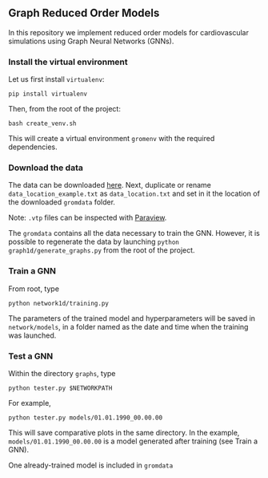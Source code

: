 ## Graph Reduced Order Models ##

In this repository we implement reduced order models for cardiovascular simulations using Graph Neural Networks (GNNs).

### Install the virtual environment ###

Let us first install `virtualenv`:

    pip install virtualenv

Then, from the root of the project:

    bash create_venv.sh

This will create a virtual environment `gromenv` with the required dependencies.

### Download the data ###

The data can be downloaded [here](https://drive.google.com/open?id=1IByz6kyouNtNgnOxKrFK4DnAVu2yh6S1&authuser=lpego%40stanford.edu&usp=drive_fs).
Next, duplicate or rename `data_location_example.txt` as `data_location.txt` and set in it the location of the downloaded `gromdata` folder.

Note: `.vtp` files can be  inspected with [Paraview](https://www.paraview.org).

The `gromdata` contains all the data necessary to train the GNN. However, it is possible to regenerate the data by launching `python graph1d/generate_graphs.py` from the root of the project.

### Train a GNN ###

From root, type

    python network1d/training.py

The parameters of the trained model and hyperparameters will be saved in `network/models`, in a folder named as the date and time when the training was launched.

### Test a GNN ###

Within the directory `graphs`, type

    python tester.py $NETWORKPATH

For example,

    python tester.py models/01.01.1990_00.00.00

This will save comparative plots in the same directory.
In the example, `models/01.01.1990_00.00.00` is a model generated after training (see Train a GNN).

One already-trained model is included in `gromdata`
